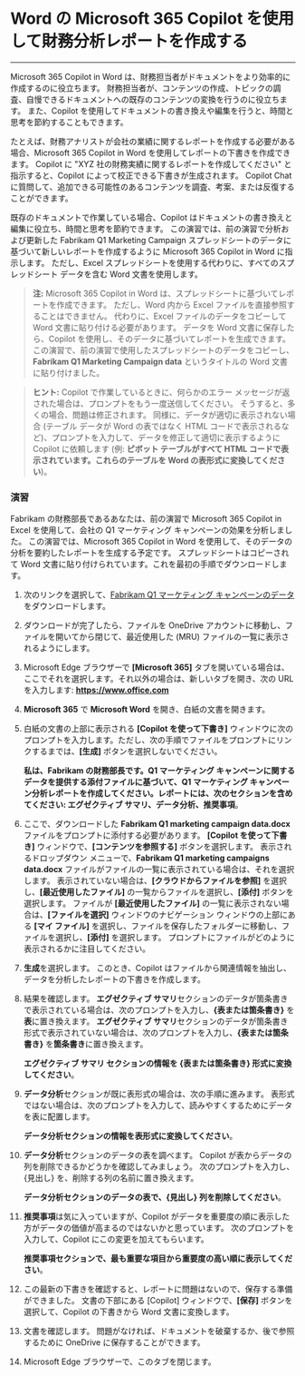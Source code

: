 # Word の Microsoft 365 Copilot を使用して財務分析レポートを作成する
---
Microsoft 365 Copilot in Word は、財務担当者がドキュメントをより効率的に作成するのに役立ちます。 財務担当者が、コンテンツの作成、トピックの調査、自慢できるドキュメントへの既存のコンテンツの変換を行うのに役立ちます。 また、Copilot を使用してドキュメントの書き換えや編集を行うと、時間と思考を節約することもできます。

たとえば、財務アナリストが会社の業績に関するレポートを作成する必要がある場合、Microsoft 365 Copilot in Word を使用してレポートの下書きを作成できます。 Copilot に "XYZ 社の財務実績に関するレポートを作成してください" と指示すると、Copilot によって校正できる下書きが生成されます。 Copilot Chat に質問して、追加できる可能性のあるコンテンツを調査、考案、または反復することができます。

既存のドキュメントで作業している場合、Copilot はドキュメントの書き換えと編集に役立ち、時間と思考を節約できます。 この演習では、前の演習で分析および更新した Fabrikam Q1 Marketing Campaign スプレッドシートのデータに基づいて新しいレポートを作成するように Microsoft 365 Copilot in Word に指示します。 ただし、Excel スプレッドシートを使用する代わりに、すべてのスプレッドシート データを含む Word 文書を使用します。

> **注:** Microsoft 365 Copilot in Word は、スプレッドシートに基づいてレポートを作成できます。 ただし、Word 内から Excel ファイルを直接参照することはできません。 代わりに、Excel ファイルのデータをコピーして Word 文書に貼り付ける必要があります。 データを Word 文書に保存したら、Copilot を使用し、そのデータに基づいてレポートを生成できます。 この演習で、前の演習で使用したスプレッドシートのデータをコピーし、**Fabrikam Q1 Marketing Campaign data** というタイトルの Word 文書に貼り付けました。

> **ヒント:** Copilot で作業しているときに、何らかのエラー メッセージが返された場合は、プロンプトをもう一度送信してください。 そうすると、多くの場合、問題は修正されます。 同様に、データが適切に表示されない場合 (テーブル データが Word の表ではなく HTML コードで表示されるなど)、プロンプトを入力して、データを修正して適切に表示するように Copilot に依頼します (例: **ピボット テーブルがすべて HTML コードで表示されています。これらのテーブルを Word の表形式に変換してください**)。

### 演習

Fabrikam の財務部長であるあなたは、前の演習で Microsoft 365 Copilot in Excel を使用して、会社の Q1 マーケティング キャンペーンの効果を分析しました。 この演習では、Microsoft 365 Copilot in Word を使用して、そのデータの分析を要約したレポートを生成する予定です。 スプレッドシートはコピーされて Word 文書に貼り付けられています。これを最初の手順でダウンロードします。

1.  次のリンクを選択して、[Fabrikam Q1 マーケティング キャンペーンのデータ](https://go.microsoft.com/fwlink/?linkid=2268926)をダウンロードします。
2.  ダウンロードが完了したら、ファイルを OneDrive アカウントに移動し、ファイルを開いてから閉じて、最近使用した (MRU) ファイルの一覧に表示されるようにします。
3.  Microsoft Edge ブラウザーで **[Microsoft 365]** タブを開いている場合は、ここでそれを選択します。それ以外の場合は、新しいタブを開き、次の URL を入力します: **https://www.office.com**
4.  **Microsoft 365** で **Microsoft Word** を開き、白紙の文書を開きます。
5.  白紙の文書の上部に表示される **[Copilot を使って下書き]** ウィンドウに次のプロンプトを入力します。ただし、次の手順でファイルをプロンプトにリンクするまでは、**[生成]** ボタンを選択しないでください。
    
    **私は、Fabrikam の財務部長です。Q1 マーケティング キャンペーンに関するデータを提供する添付ファイルに基づいて、Q1 マーケティング キャンペーン分析レポートを作成してください。レポートには、次のセクションを含めてください: エグゼクティブ サマリ、データ分析、推奨事項**。
6.  ここで、ダウンロードした **Fabrikam Q1 marketing campaign data.docx** ファイルをプロンプトに添付する必要があります。 **[Copilot を使って下書き]** ウィンドウで、**[コンテンツを参照する]** ボタンを選択します。 表示されるドロップダウン メニューで、**Fabrikam Q1 marketing campaigns data.docx** ファイルがファイルの一覧に表示されている場合は、それを選択します。 表示されていない場合は、**[クラウドからファイルを参照]** を選択し、**[最近使用したファイル]** の一覧からファイルを選択し、**[添付]** ボタンを選択します。 ファイルが **[最近使用したファイル]** の一覧に表示されない場合は、**[ファイルを選択]** ウィンドウのナビゲーション ウィンドウの上部にある **[マイ ファイル]** を選択し、ファイルを保存したフォルダーに移動し、ファイルを選択し、**[添付]** を選択します。 プロンプトにファイルがどのように表示されるかに注目してください。
7.  **生成**を選択します。 このとき、Copilot はファイルから関連情報を抽出し、データを分析したレポートの下書きを作成します。
8.  結果を確認します。 **エグゼクティブ サマリ**セクションのデータが箇条書きで表示されている場合は、次のプロンプトを入力し、**\{表または箇条書き\}** を**表**に置き換えます。 **エグゼクティブ サマリ**セクションのデータが箇条書き形式で表示されていない場合は、次のプロンプトを入力し、**\{表または箇条書き\}** を**箇条書き**に置き換えます。
    
    **エグゼクティブ サマリ セクションの情報を \{表または箇条書き\} 形式に変換してください**。
9.  **データ分析**セクションが既に表形式の場合は、次の手順に進みます。 表形式ではない場合は、次のプロンプトを入力して、読みやすくするためにデータを表に配置します。
    
    **データ分析セクションの情報を表形式に変換してください**。
10. **データ分析**セクションのデータの表を調べます。 Copilot が表からデータの列を削除できるかどうかを確認してみましょう。 次のプロンプトを入力し、\{見出し\} を、削除する列の名前に置き換えます。
    
    **データ分析セクションのデータの表で、\{見出し\} 列を削除してください**。
11. **推奨事項**は気に入っていますが、Copilot がデータを重要度の順に表示した方がデータの価値が高まるのではないかと思っています。 次のプロンプトを入力して、Copilot にこの変更を加えてもらいます。
    
    **推奨事項セクションで、最も重要な項目から重要度の高い順に表示してください**。
12. この最新の下書きを確認すると、レポートに問題はないので、保存する準備ができました。 文書の下部にある [Copilot] ウィンドウで、**[保存]** ボタンを選択して、Copilot の下書きから Word 文書に変換します。
13. 文書を確認します。 問題がなければ、ドキュメントを破棄するか、後で参照するために OneDrive に保存することができます。
14. Microsoft Edge ブラウザーで、このタブを閉じます。
